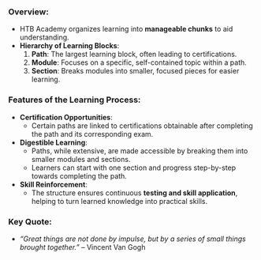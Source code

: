 ### Overview:
- HTB Academy organizes learning into **manageable chunks** to aid understanding.
- **Hierarchy of Learning Blocks**:
    1. **Path**: The largest learning block, often leading to certifications.
    2. **Module**: Focuses on a specific, self-contained topic within a path.
    3. **Section**: Breaks modules into smaller, focused pieces for easier learning.



### Features of the Learning Process:
- **Certification Opportunities**:
    - Certain paths are linked to certifications obtainable after completing the path and its corresponding exam.
- **Digestible Learning**:
    - Paths, while extensive, are made accessible by breaking them into smaller modules and sections.
    - Learners can start with one section and progress step-by-step towards completing the path.
- **Skill Reinforcement**:
    - The structure ensures continuous **testing and skill application**, helping to turn learned knowledge into practical skills.



### Key Quote:
- _“Great things are not done by impulse, but by a series of small things brought together.”_ – Vincent Van Gogh
